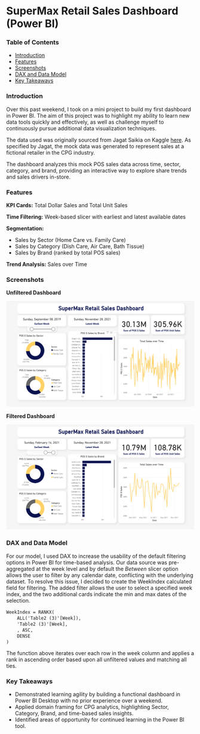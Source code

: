 # SuperMax Retail Sales Dashboard (Power BI)

### Table of Contents

- [Introduction](#introduction)
- [Features](#features)
- [Screenshots](#screenshots)
- [DAX and Data Model](#dax-and-data-model)
- [Key Takeaways](#key-takeaways)


### Introduction

Over this past weekend, I took on a mini project to build my first dashboard in Power BI. The aim of this project was to highlight my ability to learn new data tools quickly and effectively, as well as challenge myself to continuously pursue additional data visualization techniques. 

The data used was originally sourced from Jagat Saikia on Kaggle [here](https://www.kaggle.com/datasets/jagatsaikia/category-brand-sales-dataset?select=Brand+Sales+Mock+Data+with+3+years+data.xlsx). As specified by Jagat, the mock data was generated to represent sales at a fictional retailer in the CPG industry.

The dashboard analyzes this mock POS sales data across time, sector, category, and brand, providing an interactive way to explore share trends and sales drivers in-store.

### Features

**KPI Cards:** Total Dollar Sales and Total Unit Sales

**Time Filtering:** Week-based slicer with earliest and latest available dates

**Segmentation:**
- Sales by Sector (Home Care vs. Family Care)
- Sales by Category (Dish Care, Air Care, Bath Tissue)
- Sales by Brand (ranked by total POS sales)

**Trend Analysis:** Sales over Time


### Screenshots

**Unfiltered Dashboard**

![Unfiltered Dashboard](/images/sales_dashboard_unfiltered.png)

**Filtered Dashboard**

![Filtered Dashboard](/images/sales_dashboard_filtered.png)


### DAX and Data Model

For our model, I used DAX to increase the usability of the default filtering options in Power BI for time-based analysis. Our data source was pre-aggregated at the week level and by default the *Between* slicer option allows the user to filter by any calendar date, conflicting with the underlying dataset. To resolve this issue, I decided to create the WeekIndex calculated field for filtering. The added filter allows the user to select a specified week index, and the two additional cards indicate the min and max dates of the selection.

```DAX
WeekIndex = RANKX(
    ALL('Table2 (3)'[Week]), 
    'Table2 (3)'[Week], 
    , ASC, 
    DENSE
)
```

The function above iterates over each row in the week column and applies a rank in ascending order based upon all unfiltered values and matching all ties.


### Key Takeaways

- Demonstrated learning agility by building a functional dashboard in Power BI Desktop with no prior experience over a weekend.
- Applied domain framing for CPG analytics, highlighting Sector, Category, Brand, and time-based sales insights.
- Identified areas of opportunity for continued learning in the Power BI tool.









